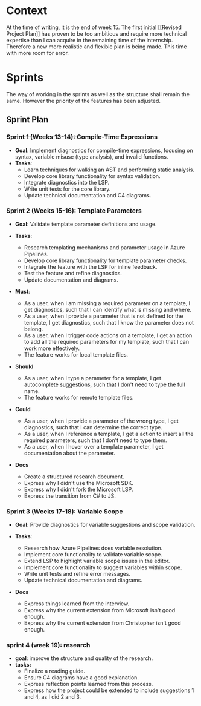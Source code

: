 # Context
At the time of writing, it is the end of week 15. The first initial [[Revised Project Plan]] has proven to be too ambitious and require more technical expertise than I can acquire in the remaining time of the internship. Therefore a new more realistic and flexible plan is being made. This time with more room for error. 

# Sprints
The way of working in the sprints as well as the structure shall remain the same. However the priority of the features has been adjusted.

## Sprint Plan
### ~~Sprint 1 (Weeks 13-14): Compile-Time Expressions~~
- **Goal**: Implement diagnostics for compile-time expressions, focusing on syntax, variable misuse (type analysis), and invalid functions.
- **Tasks**:
    - Learn techniques for walking an AST and performing static analysis.
    - Develop core library functionality for syntax validation.
    - Integrate diagnostics into the LSP.
    - Write unit tests for the core library.
    - Update technical documentation and C4 diagrams.
    
	
### Sprint 2 (Weeks 15-16): Template Parameters
- **Goal**: Validate template parameter definitions and usage.
- **Tasks**:
    - Research templating mechanisms and parameter usage in Azure Pipelines.
    - Develop core library functionality for template parameter checks.
    - Integrate the feature with the LSP for inline feedback.
    - Test the feature and refine diagnostics.
    - Update documentation and diagrams.

- **Must**:
	- As a user, when I am missing a required parameter on a template, I get diagnostics, such that I can identify what is missing and where.
	- As a user, when I provide a parameter that is not defined for the template, I get diagnostics, such that I know the parameter does not belong.
	- As a user, when I trigger code actions on a template, I get an action to add all the required parameters for my template, such that I can work more effectively.
	- The feature works for local template files.
- **Should**
	- As a user, when I type a parameter for a template, I get autocomplete suggestions, such that I don't need to type the full name.
	- The feature works for remote template files.
- **Could**
	- As a user, when I provide a parameter of the wrong type, I get diagnostics, such that I can determine the correct type.
	- As a user, when I reference a template, I get a action to insert all the required parameters, such that I don't need to type them.
	- As a user, when I hover over a template parameter, I get documentation about the parameter.

- **Docs**
	* Create a structured research document.
	* Express why I didn't use the Microsoft SDK.
	* Express why I didn't fork the Microsoft LSP.
	* Express the transition from C# to JS.
### Sprint 3 (Weeks 17-18): Variable Scope
- **Goal**: Provide diagnostics for variable suggestions and scope validation.
- **Tasks**:
    - Research how Azure Pipelines does variable resolution.
    - Implement core functionality to validate variable scope.
    - Extend LSP to highlight variable scope issues in the editor.
	- Implement core functionality to suggest variables within scope.
    - Write unit tests and refine error messages.
    - Update technical documentation and diagrams.
	
- **Docs**
	* Express things learned from the interview.
	* Express why the current extension from Microsoft isn't good enough.
	* Express why the current extension from Christopher isn't good enough.

### sprint 4 (week 19): research
* **goal**: improve the structure and quality of the research.
* **tasks:**
	* Finalize a reading guide.
	* Ensure C4 diagrams have a good explanation.
	* Express reflection points learned from this process.
	* Express how the project could be extended to include suggestions 1 and 4, as I did 2 and 3.